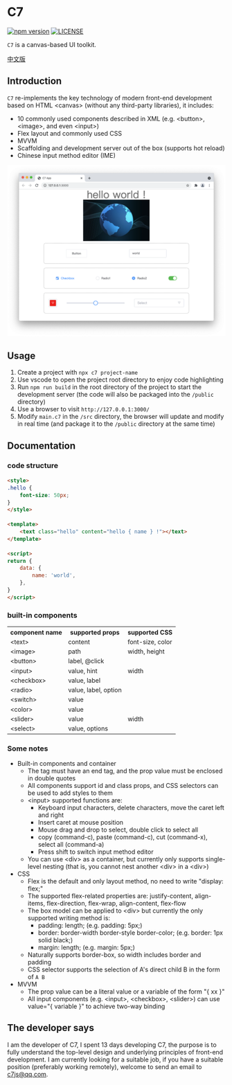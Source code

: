 # C7
[![npm version](https://img.shields.io/npm/v/c7.svg)](https://www.npmjs.com/package/c7)
[![LICENSE](https://img.shields.io/badge/license-Anti%20996-blue.svg)](https://github.com/996icu/996.ICU/blob/master/LICENSE)

`C7` is a canvas-based UI toolkit.

[中文版](https://github.com/c7js/c7/blob/main/README_CN.md)


## Introduction
`C7` re-implements the key technology of modern front-end development based on HTML &lt;canvas&gt; (without any third-party libraries), it includes:
- 10 commonly used components described in XML (e.g. &lt;button&gt;, &lt;image&gt;, and even &lt;input&gt;)
- Flex layout and commonly used CSS
- MVVM
- Scaffolding and development server out of the box (supports hot reload)
- Chinese input method editor (IME)
<div style="text-align: center;">
    <img src="https://github.com/btea/c7/blob/main/readme.png" style="width: 700px;">
</div>
<!-- Preview address: <a href="https://c7js.github.io/" target="_blank">c7js.github.io</a> -->


## Usage
1. Create a project with `npx c7 project-name`
2. Use vscode to open the project root directory to enjoy code highlighting
3. Run `npm run build` in the root directory of the project to start the development server (the code will also be packaged into the `/public` directory)
4. Use a browser to visit `http://127.0.0.1:3000/`
5. Modify `main.c7` in the `/src` directory, the browser will update and modify in real time (and package it to the `/public` directory at the same time)


## Documentation
### code structure
```html
<style>
.hello {
    font-size: 50px;
}
</style>

<template>
    <text class="hello" content="hello { name } !"></text>
</template>

<script>
return {
    data: {
        name: 'world',
    },
}
</script>
```

### built-in components
<table>
    <tr><th>component name</th><th>supported props</th><th>supported CSS</th></tr>
    <tr><td>&lt;text&gt;</td><td>content</td><td>font-size, color</td></tr>
    <tr><td>&lt;image&gt;</td><td>path</td><td>width, height</td></tr>
    <tr><td>&lt;button&gt;</td><td>label, @click</td><td></td></tr>
    <tr><td>&lt;input&gt;</td><td>value, hint</td><td>width</td></tr>
    <tr><td>&lt;checkbox&gt;</td><td>value, label</td><td></td></tr>
    <tr><td>&lt;radio&gt;</td><td>value, label, option</td><td></td></tr>
    <tr><td>&lt;switch&gt;</td><td>value</td><td></td></tr>
    <tr><td>&lt;color&gt;</td><td>value</td><td></td></tr>
    <tr><td>&lt;slider&gt;</td><td>value</td><td>width</td></tr>
    <tr><td>&lt;select&gt;</td><td>value, options</td><td></td></tr>
</table>

### Some notes
- Built-in components and container
    - The tag must have an end tag, and the prop value must be enclosed in double quotes
    - All components support id and class props, and CSS selectors can be used to add styles to them
    - &lt;input&gt; supported functions are:
        - Keyboard input characters, delete characters, move the caret left and right
        - Insert caret at mouse position
        - Mouse drag and drop to select, double click to select all
        - copy (command-c), paste (command-c), cut (command-x), select all (command-a)
        - Press shift to switch input method editor
    - You can use &lt;div&gt; as a container, but currently only supports single-level nesting (that is, you cannot nest another &lt;div&gt; in a &lt;div&gt;)
- CSS
    - Flex is the default and only layout method, no need to write "display: flex;"
    - The supported flex-related properties are: justify-content, align-items, flex-direction, flex-wrap, align-content, flex-flow
    - The box model can be applied to &lt;div&gt; but currently the only supported writing method is:
        - padding: length; (e.g. padding: 5px;)
        - border: border-width border-style border-color; (e.g. border: 1px solid black;)
        - margin: length; (e.g. margin: 5px;)
    - Naturally supports border-box, so width includes border and padding
    - CSS selector supports the selection of A's direct child B in the form of `A B`
- MVVM
    - The prop value can be a literal value or a variable of the form "{ xx }"
    - All input components (e.g. &lt;input&gt;, &lt;checkbox&gt;, &lt;slider&gt;) can use value="{ variable }" to achieve two-way binding


## The developer says
I am the developer of C7, I spent 13 days developing C7, the purpose is to fully understand the top-level design and underlying principles of front-end development. I am currently looking for a suitable job, if you have a suitable position (preferably working remotely), welcome to send an email to c7js@qq.com.
